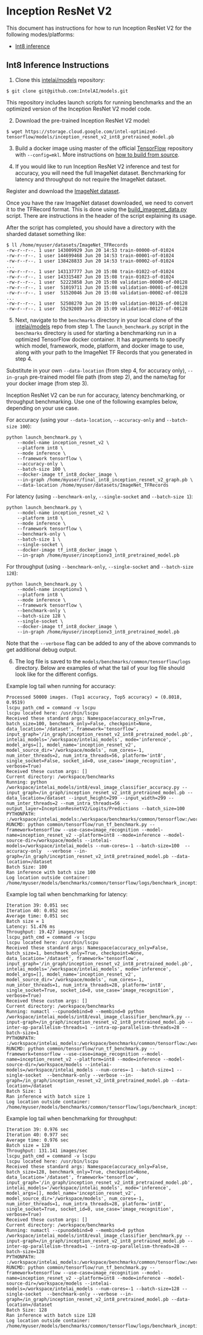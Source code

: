 # Inception ResNet V2

This document has instructions for how to run Inception ResNet V2 for the
following modes/platforms:
* [Int8 inference](#int8-inference-instructions)

## Int8 Inference Instructions

1. Clone this [intelai/models](https://github.com/IntelAI/models)
repository:

```
$ git clone git@github.com:IntelAI/models.git
```

This repository includes launch scripts for running benchmarks and the
an optimized version of the Inception ResNet V2 model code.

2. Download the pre-trained Inception ResNet V2 model:

```
$ wget https://storage.cloud.google.com/intel-optimized-tensorflow/models/inception_resnet_v2_int8_pretrained_model.pb
```

3. Build a docker image using master of the official
[TensorFlow](https://github.com/tensorflow/tensorflow) repository with
`--config=mkl`. More instructions on
[how to build from source](https://software.intel.com/en-us/articles/intel-optimization-for-tensorflow-installation-guide#inpage-nav-5).

4. If you would like to run Inception ResNet V2 inference and test for
accuracy, you will need the full ImageNet dataset. Benchmarking for latency
and throughput do not require the ImageNet dataset.

Register and download the
[ImageNet dataset](http://image-net.org/download-images).

Once you have the raw ImageNet dataset downloaded, we need to convert
it to the TFRecord format. This is done using the
[build_imagenet_data.py](https://github.com/tensorflow/models/blob/master/research/inception/inception/data/build_imagenet_data.py)
script. There are instructions in the header of the script explaining
its usage.

After the script has completed, you should have a directory with the
sharded dataset something like:

```
$ ll /home/myuser/datasets/ImageNet_TFRecords
-rw-r--r--. 1 user 143009929 Jun 20 14:53 train-00000-of-01024
-rw-r--r--. 1 user 144699468 Jun 20 14:53 train-00001-of-01024
-rw-r--r--. 1 user 138428833 Jun 20 14:53 train-00002-of-01024
...
-rw-r--r--. 1 user 143137777 Jun 20 15:08 train-01022-of-01024
-rw-r--r--. 1 user 143315487 Jun 20 15:08 train-01023-of-01024
-rw-r--r--. 1 user  52223858 Jun 20 15:08 validation-00000-of-00128
-rw-r--r--. 1 user  51019711 Jun 20 15:08 validation-00001-of-00128
-rw-r--r--. 1 user  51520046 Jun 20 15:08 validation-00002-of-00128
...
-rw-r--r--. 1 user  52508270 Jun 20 15:09 validation-00126-of-00128
-rw-r--r--. 1 user  55292089 Jun 20 15:09 validation-00127-of-00128
```

5. Next, navigate to the `benchmarks` directory in your local clone of
the [intelai/models](https://github.com/IntelAI/models) repo from step 1.
The `launch_benchmark.py` script in the `benchmarks` directory is
used for starting a benchmarking run in a optimized TensorFlow docker
container. It has arguments to specify which model, framework, mode,
platform, and docker image to use, along with your path to the ImageNet
TF Records that you generated in step 4.

Substitute in your own `--data-location` (from step 4, for accuracy
only), `--in-graph` pre-trained model file path (from step 2),
and the name/tag for your docker image (from step 3).

Inception ResNet V2 can be run for accuracy, latency benchmarking, or throughput
benchmarking. Use one of the following examples below, depending on
your use case.

For accuracy (using your `--data-location`, `--accuracy-only` and
`--batch-size 100`):

```
python launch_benchmark.py \
    --model-name inception_resnet_v2 \
    --platform int8 \
    --mode inference \
    --framework tensorflow \
    --accuracy-only \
    --batch-size 100 \
    --docker-image tf_int8_docker_image \
    --in-graph /home/myuser/final_int8_inception_resnet_v2_graph.pb \
    --data-location /home/myuser/datasets/ImageNet_TFRecords
```

For latency (using `--benchmark-only`, `--single-socket` and `--batch-size 1`):

```
python launch_benchmark.py \
    --model-name inception_resnet_v2 \
    --platform int8 \
    --mode inference \
    --framework tensorflow \
    --benchmark-only \
    --batch-size 1 \
    --single-socket \
    --docker-image tf_int8_docker_image \
    --in-graph /home/myuser/inceptionv3_int8_pretrained_model.pb
```

For throughput (using `--benchmark-only`, `--single-socket` and `--batch-size 128`):

```
python launch_benchmark.py \
    --model-name inceptionv3 \
    --platform int8 \
    --mode inference \
    --framework tensorflow \
    --benchmark-only \
    --batch-size 128 \
    --single-socket \
    --docker-image tf_int8_docker_image \
    --in-graph /home/myuser/inceptionv3_int8_pretrained_model.pb
```

Note that the `--verbose` flag can be added to any of the above commands
to get additional debug output.

6. The log file is saved to the
`models/benchmarks/common/tensorflow/logs` directory. Below are
examples of what the tail of your log file should look like for the
different configs.

Example log tail when running for accuracy:

```
Processed 50000 images. (Top1 accuracy, Top5 accuracy) = (0.8018, 0.9519)
lscpu_path_cmd = command -v lscpu
lscpu located here: /usr/bin/lscpu
Received these standard args: Namespace(accuracy_only=True, batch_size=100, benchmark_only=False, checkpoint=None, data_location='/dataset', framework='tensorflow', input_graph='/in_graph/inception_resnet_v2_int8_pretrained_model.pb', intelai_models='/workspace/intelai_models', mode='inference', model_args=[], model_name='inception_resnet_v2', model_source_dir='/workspace/models', num_cores=-1, num_inter_threads=2, num_intra_threads=56, platform='int8', single_socket=False, socket_id=0, use_case='image_recognition', verbose=True)
Received these custom args: []
Current directory: /workspace/benchmarks
Running: python /workspace/intelai_models/int8/eval_image_classifier_accuracy.py --input_graph=/in_graph/inception_resnet_v2_int8_pretrained_model.pb --data_location=/dataset --input_height=299 --input_width=299 --num_inter_threads=2 --num_intra_threads=56 --output_layer=InceptionResnetV2/Logits/Predictions --batch_size=100
PYTHONPATH: :/workspace/intelai_models:/workspace/benchmarks/common/tensorflow:/workspace/benchmarks
RUNCMD: python common/tensorflow/run_tf_benchmark.py --framework=tensorflow --use-case=image_recognition --model-name=inception_resnet_v2 --platform=int8 --mode=inference --model-source-dir=/workspace/models --intelai-models=/workspace/intelai_models --num-cores=-1 --batch-size=100  --accuracy-only  --verbose --in-graph=/in_graph/inception_resnet_v2_int8_pretrained_model.pb --data-location=/dataset
Batch Size: 100
Ran inference with batch size 100
Log location outside container: /home/myuser/models/benchmarks/common/tensorflow/logs/benchmark_inception_resnet_v2_inference_int8_20181212_204045.log
```

Example log tail when benchmarking for latency:
```
Iteration 39: 0.051 sec
Iteration 40: 0.052 sec
Average time: 0.051 sec
Batch size = 1
Latency: 51.476 ms
Throughput: 19.427 images/sec
lscpu_path_cmd = command -v lscpu
lscpu located here: /usr/bin/lscpu
Received these standard args: Namespace(accuracy_only=False, batch_size=1, benchmark_only=True, checkpoint=None, data_location='/dataset', framework='tensorflow', input_graph='/in_graph/inception_resnet_v2_int8_pretrained_model.pb', intelai_models='/workspace/intelai_models', mode='inference', model_args=[], model_name='inception_resnet_v2', model_source_dir='/workspace/models', num_cores=-1, num_inter_threads=1, num_intra_threads=28, platform='int8', single_socket=True, socket_id=0, use_case='image_recognition', verbose=True)
Received these custom args: []
Current directory: /workspace/benchmarks
Running: numactl --cpunodebind=0 --membind=0 python /workspace/intelai_models/int8/eval_image_classifier_benchmark.py --input-graph=/in_graph/inception_resnet_v2_int8_pretrained_model.pb --inter-op-parallelism-threads=1 --intra-op-parallelism-threads=28 --batch-size=1
PYTHONPATH: :/workspace/intelai_models:/workspace/benchmarks/common/tensorflow:/workspace/benchmarks
RUNCMD: python common/tensorflow/run_tf_benchmark.py --framework=tensorflow --use-case=image_recognition --model-name=inception_resnet_v2 --platform=int8 --mode=inference --model-source-dir=/workspace/models --intelai-models=/workspace/intelai_models --num-cores=-1 --batch-size=1 --single-socket  --benchmark-only --verbose --in-graph=/in_graph/inception_resnet_v2_int8_pretrained_model.pb --data-location=/dataset
Batch Size: 1
Ran inference with batch size 1
Log location outside container: /home/myuser/models/benchmarks/common/tensorflow/logs/benchmark_inception_resnet_v2_inference_int8_20181212_213939.log
```

Example log tail when benchmarking for throughput:
```
Iteration 39: 0.976 sec
Iteration 40: 0.977 sec
Average time: 0.976 sec
Batch size = 128
Throughput: 131.141 images/sec
lscpu_path_cmd = command -v lscpu
lscpu located here: /usr/bin/lscpu
Received these standard args: Namespace(accuracy_only=False, batch_size=128, benchmark_only=True, checkpoint=None, data_location='/dataset', framework='tensorflow', input_graph='/in_graph/inception_resnet_v2_int8_pretrained_model.pb', intelai_models='/workspace/intelai_models', mode='inference', model_args=[], model_name='inception_resnet_v2', model_source_dir='/workspace/models', num_cores=-1, num_inter_threads=1, num_intra_threads=28, platform='int8', single_socket=True, socket_id=0, use_case='image_recognition', verbose=True)
Received these custom args: []
Current directory: /workspace/benchmarks
Running: numactl --cpunodebind=0 --membind=0 python /workspace/intelai_models/int8/eval_image_classifier_benchmark.py --input-graph=/in_graph/inception_resnet_v2_int8_pretrained_model.pb --inter-op-parallelism-threads=1 --intra-op-parallelism-threads=28 --batch-size=128
PYTHONPATH: :/workspace/intelai_models:/workspace/benchmarks/common/tensorflow:/workspace/benchmarks
RUNCMD: python common/tensorflow/run_tf_benchmark.py --framework=tensorflow --use-case=image_recognition --model-name=inception_resnet_v2 --platform=int8 --mode=inference --model-source-dir=/workspace/models --intelai-models=/workspace/intelai_models --num-cores=-1 --batch-size=128 --single-socket  --benchmark-only --verbose --in-graph=/in_graph/inception_resnet_v2_int8_pretrained_model.pb --data-location=/dataset
Batch Size: 128
Ran inference with batch size 128
Log location outside container: /home/myuser/models/benchmarks/common/tensorflow/logs/benchmark_inception_resnet_v2_inference_int8_20181212_214327.log
```